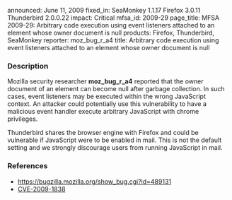 announced: June 11, 2009
fixed_in: SeaMonkey 1.1.17
          Firefox 3.0.11
          Thunderbird 2.0.0.22
impact: Critical
mfsa_id: 2009-29
page_title: MFSA 2009-29: Arbitrary code execution using event listeners attached to an element whose owner document is null
products: Firefox, Thunderbird, SeaMonkey
reporter: moz_bug_r_a4
title: Arbitrary code execution using event listeners attached to an element whose owner document is null

<h3>Description</h3>

<p>Mozilla security researcher <strong>moz_bug_r_a4</strong> reported
that the owner document of an element can become null after garbage
collection.  In such cases, event listeners may be executed within the
wrong JavaScript context.  An attacker could potentially use this
vulnerability to have a malicious event handler execute arbitrary
JavaScript with chrome privileges.</p>

<p class="note">Thunderbird shares the browser engine with Firefox and
could be vulnerable if JavaScript were to be enabled in mail. This is
not the default setting and we strongly discourage users from running
JavaScript in mail.</p>

<h3>References</h3>

<ul>
  <li><a href="https://bugzilla.mozilla.org/show_bug.cgi?id=489131">https://bugzilla.mozilla.org/show_bug.cgi?id=489131</a></li>
  <li><a class="ex-ref" href="http://cve.mitre.org/cgi-bin/cvename.cgi?name=CVE-2009-1838">CVE-2009-1838</a></li>
</ul>



